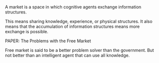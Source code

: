 
A market is a space in which cognitive agents exchange information structures.

This means sharing knowledge, experience, or physical structures. It also means that the accumulation of information structures means more exchange is possible.

PAPER: The Problems with the Free Market

Free market is said to be a better problem solver than the government. But not better than an intelligent agent that can use all knowledge.
